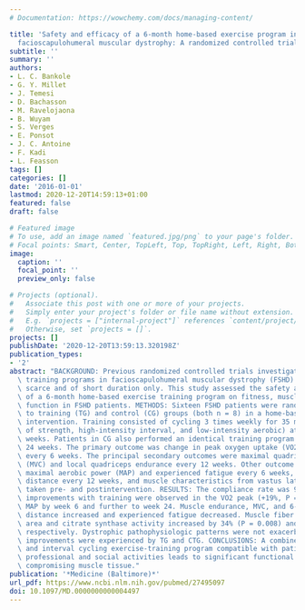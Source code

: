 ```yaml
---
# Documentation: https://wowchemy.com/docs/managing-content/

title: 'Safety and efficacy of a 6-month home-based exercise program in patients with
  facioscapulohumeral muscular dystrophy: A randomized controlled trial'
subtitle: ''
summary: ''
authors:
- L. C. Bankole
- G. Y. Millet
- J. Temesi
- D. Bachasson
- M. Ravelojaona
- B. Wuyam
- S. Verges
- E. Ponsot
- J. C. Antoine
- F. Kadi
- L. Feasson
tags: []
categories: []
date: '2016-01-01'
lastmod: 2020-12-20T14:59:13+01:00
featured: false
draft: false

# Featured image
# To use, add an image named `featured.jpg/png` to your page's folder.
# Focal points: Smart, Center, TopLeft, Top, TopRight, Left, Right, BottomLeft, Bottom, BottomRight.
image:
  caption: ''
  focal_point: ''
  preview_only: false

# Projects (optional).
#   Associate this post with one or more of your projects.
#   Simply enter your project's folder or file name without extension.
#   E.g. `projects = ["internal-project"]` references `content/project/deep-learning/index.md`.
#   Otherwise, set `projects = []`.
projects: []
publishDate: '2020-12-20T13:59:13.320198Z'
publication_types:
- '2'
abstract: "BACKGROUND: Previous randomized controlled trials investigating exercise\
  \ training programs in facioscapulohumeral muscular dystrophy (FSHD) patients are\
  \ scarce and of short duration only. This study assessed the safety and efficacy\
  \ of a 6-month home-based exercise training program on fitness, muscle, and motor\
  \ function in FSHD patients. METHODS: Sixteen FSHD patients were randomly assigned\
  \ to training (TG) and control (CG) groups (both n = 8) in a home-based exercise\
  \ intervention. Training consisted of cycling 3 times weekly for 35 minutes (combination\
  \ of strength, high-intensity interval, and low-intensity aerobic) at home for 24\
  \ weeks. Patients in CG also performed an identical training program (CTG) after\
  \ 24 weeks. The primary outcome was change in peak oxygen uptake (VO2 peak) measured\
  \ every 6 weeks. The principal secondary outcomes were maximal quadriceps strength\
  \ (MVC) and local quadriceps endurance every 12 weeks. Other outcome measures included\
  \ maximal aerobic power (MAP) and experienced fatigue every 6 weeks, 6-minute walking\
  \ distance every 12 weeks, and muscle characteristics from vastus lateralis biopsies\
  \ taken pre- and postintervention. RESULTS: The compliance rate was 91% in TG. Significant\
  \ improvements with training were observed in the VO2 peak (+19%, P = 0.002) and\
  \ MAP by week 6 and further to week 24. Muscle endurance, MVC, and 6-minute walking\
  \ distance increased and experienced fatigue decreased. Muscle fiber cross-sectional\
  \ area and citrate synthase activity increased by 34% (P = 0.008) and 46% (P = 0.003),\
  \ respectively. Dystrophic pathophysiologic patterns were not exacerbated. Similar\
  \ improvements were experienced by TG and CTG. CONCLUSIONS: A combined strength\
  \ and interval cycling exercise-training program compatible with patients' daily\
  \ professional and social activities leads to significant functional benefits without\
  \ compromising muscle tissue."
publication: '*Medicine (Baltimore)*'
url_pdf: https://www.ncbi.nlm.nih.gov/pubmed/27495097
doi: 10.1097/MD.0000000000004497
---
```

